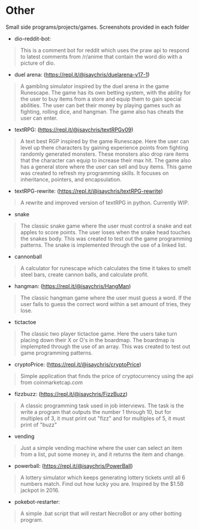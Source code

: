 # Other
Small side programs/projects/games. Screenshots provided in each folder

- dio-reddit-bot:
> This is a comment bot for reddit which uses the praw api to respond to latest comments from /r/anime that contain the word dio with a picture of dio.
- duel arena: (https://repl.it/@isaychris/duelarena-v17-1)
> A gambling simulator inspired by the duel arena in the game Runescape. The game has its own betting system, with the ability for the user to buy items from a store and equip them to gain special abilities. The user can bet their money by playing games such as fighting, rolling dice, and hangman. The game also has cheats the user can enter.
- textRPG: (https://repl.it/@isaychris/textRPGv09)
> A text best RGP inspired by the game Runescape. Here the user can level up there characters by gaining experience points from fighting randomly generated monsters. These monsters also drop rare items that the character can equip to increase their max hit. The game also has a general store where the user can sell and buy items. This game was created to refresh my programming skills. It focuses on inheritance, pointers, and encapsulation.
- textRPG-rewrite: (https://repl.it/@isaychris/textRPG-rewrite)
> A rewrite and improved version of textRPG in python. Currently WIP.
- snake
> The classic snake game where the user must control a snake and eat apples to score points. The user loses when the snake head touches the snakes body. This was created to test out the game programming patterns. The snake is implemented through the use of a linked list.
- cannonball
> A calculator for runescape which calculates the time it takes to smelt steel bars, create cannon balls, and calculate profit.
- hangman: (https://repl.it/@isaychris/HangMan)
> The classic hangman game where the user must guess a word. If the user fails to guess the correct word within a set amount of tries, they lose.
- tictactoe
> The classic two player tictactoe game. Here the users take turn placing down their X or O's in the boardmap. The boardmap is implempted through the use of an array. This was created to test out game programming patterns.
- cryptoPrice: (https://repl.it/@isaychris/cryptoPrice)
> Simple application that finds the price of cryptocurrency using the api from coinmarketcap.com
- fizzbuzz: (https://repl.it/@isaychris/FizzBuzz)
> A classic programming task used in job interviews. The task is the write a program that outputs the number 1 through 10, but for multiples of 3, it must print out "fizz" and for multiples of 5, it must print of "buzz"
- vending
> Just a simple vending machine where the user can select an item from a list, put some money in, and it returns the item and change.
- powerball: (https://repl.it/@isaychris/PowerBall)
> A lottery simulator which keeps generating lottery tickets until all 6 numbers match. Find out how lucky you are. Inspired by the $1.5B jackpot in 2016.
- pokebot-restarter:
> A simple .bat script that will restart NecroBot or any other botting program.